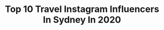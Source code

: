 ---
title: Top 10 Travel Instagram Influencers In Sydney In 2020
description: >-
  Find top travel Instagram influencers in Sydney in 2020. Most popular hashtags: #sydney #travelsydney #australia #travel.
platform: Instagram
hits: 263
text_top: Identify the best Instagram profiles on inBeat.
text_bottom: Our search engine has 263 Instagram influencers like this in Sydney, Australia for you to pitch.
profiles:
  - username: "jolyslife"
    fullname: >-
      ↞ JOLYSBLOG.COM ↠
    bio: >-
      🌊#Travel , Create & Capture📸 🌈Follow my journey to travel around #Australia while #quarantine 💙 📍WATCH MY VIDEO & SUBSCRIBE⬇️
    location: "Australia"
    followers: 20654
    engagement: 709
    commentsToLikes: 0.625135
    id: ck9hbrzaqi6iw0j78cuznesd4
    verified: false
    hashtags: "#travelsydney, #travelaustralia, #visitcentralcoast, #laperousebeach"
  - username: "helenchikx"
    fullname: >-
      Helen Chik | 👗✈️💄
    bio: >-
      🖋 Market Editor @grazia 🤪 @therealhelenchikx 🎥 TikTok: @helenchikx aka finger-tutting 👸 Carrie Bradshaw ➡️ style muse, Samantha Jones ➡️ life coach
    location: "Australia"
    followers: 137203
    engagement: 106
    commentsToLikes: 0.033958
    id: ckap9ouakt1gp0i78lc1a3h4m
    verified: false
    hashtags: "#travelgram, #inkedgirl, #aveneau, #bondibeach"
  - username: "ginavuletich"
    fullname: >-
      Gina Vuletich
    bio: >-
      Sydney ⚓️ enquiries@marketvogue.com
    location: "Australia"
    followers: 58052
    engagement: 167
    commentsToLikes: 0.141058
    id: ckaoszw5ktqzc0i78juxan265
    verified: false
    hashtags: "#yacht, #cronullahair, #mua, #sydney"
  - username: "annasherchand"
    fullname: >-
      Solo Female Travel
    bio: >-
      Helping you with adventure-lux travel tips, food & wellness 🌎5 continents, 48 countries & lived in 8 since 2015 from 🇦🇺🇳🇵 📩anna@annasherchand.com
    location: "Australia"
    followers: 78667
    engagement: 169
    commentsToLikes: 0.065842
    id: ck5hqueq2tqnp0i11do03hyvs
    verified: false
    hashtags: "#secretsydneyspots, #nswnationalparks, #sydneysecret, #sydneysummers"
  - username: "thelifeofpaopao"
    fullname: >-
      Paopao🎀 Food,Fashion,Beauty
    bio: >-
      Sydney❤️ @yesstyle A8KTQF #paotravelsbali #paostayshome #paotravelshawaii ♥️Email: paolynne.wang1@gmail.com
    location: "Australia"
    followers: 12984
    engagement: 670
    commentsToLikes: 0.196469
    id: ck5hlm4zhkgk00i11az6t4wzq
    verified: false
    hashtags: "#sydneyinfluencer, #sydney, #ad, #australianblogger"
  - username: "fabreezy_"
    fullname: >-
      F A B I O | Travel | Australia
    bio: >-
      ↠ Content creator 🏴‍☠️ #Sydney , Australia 🛸 FPV Pilot 🤘🏽 Embracing my 20's ________________________ 📽 Film | Travel | Action
    location: "Australia"
    followers: 14933
    engagement: 303
    commentsToLikes: 0.061297
    id: ck0tvw4lcd1nf0i19wpnbf06l
    verified: false
    hashtags: "#dronestagram, #instagramreels, #polarpro, #fromwhereidrone"
  - username: "unique_australia"
    fullname: >-
      #unique_australia
    bio: >-
      📍Featuring the most UNIQUE Australia's content Share your adventure - #unique_australia Get Our Australian Art Prints here 👇🏻
    location: "Australia"
    followers: 8388
    engagement: 302
    commentsToLikes: 0.017472
    id: ck0tzrp1nrcj20i196dxihaoh
    verified: false
    hashtags: "#seeaustralia, #australia, #fromwhereidrone, #dji"
  - username: "christiesrealestate"
    fullname: >-
      Christie’s Int'l Real Estate
    bio: >-
      The world’s most desired homes for the most discerning buyers #ChristiesHomes
    location: "Australia"
    followers: 219255
    engagement: 113
    commentsToLikes: 0.007106
    id: ck0ub9phpe51p0i191s0rpoqp
    verified: true
    hashtags: "#luxury, #luxuryhome, #architecture, #houseoftheweek"
  - username: "gabreal.hungry"
    fullname: >-
      Gabrielle |Sydney Photographer
    bio: >-
      ☕ Living life one meal at a time 📩 DM / gabreal.hungry@gmail.com
    location: "Australia"
    followers: 16370
    engagement: 504
    commentsToLikes: 0.104043
    id: ck5pz74dtzjku0i11vxq809qc
    verified: false
    hashtags: "#breakfastinsydney, #australianblogger, #apmmonaco, #sydneylife"
  - username: "sheilaflores__"
    fullname: >-
      Sheila Flores ❁ SYDNEY - AUS
    bio: >-
      💼 Co-founder @sportexperienceaus 🏠 Born in Barcelona 🇪🇸 📍 Living in Sydney 🇦🇺
    location: "Australia"
    followers: 19473
    engagement: 335
    commentsToLikes: 0.089365
    id: ck6touy80g8ze0j71z1z9chnn
    verified: false
    hashtags: "#beautifuldestinations, #passportcollective, #girlsdreamtravel, #worlderlust"
---